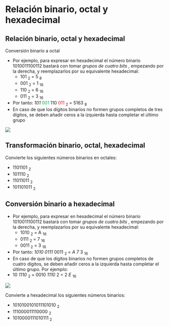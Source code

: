 # Relación binario, octal y hexadecimal

## Relación binario, octal y hexadecimal

Conversión binario a octal

* Por ejemplo, para expresar en hexadecimal el número binario 1010011100112 bastará con tomar  _grupos de cuatro bits_ , empezando por la derecha, y reemplazarlos por su equivalente hexadecimal:
  * 101  <sub>2</sub>  = 5  <sub>8</sub>
  * 001  <sub>2</sub>  = 1  <sub>16</sub>
  * 110  <sub>2</sub>  = 6  <sub>16</sub>
  * 011  <sub>2</sub>  = 3  <sub>16</sub>
* Por tanto:  _101_  <span style="color:#00B050"> 001 </span>  110  <span style="color:#FF0000"> 011 </span>  <sub>2</sub>  = 5163  <sub>8</sub>
* En caso de que los dígitos binarios no formen grupos completos de tres dígitos, se deben  añadir ceros  a la izquierda hasta completar el último grupo

![](img/34_Sistemas_de_numeracion_%28Binario_a_octal_y_hexadecimal%290.png)

## Transformación binario, octal, hexadecimal

Convierte los siguientes números binarios en octales:

- 1101101  <sub>2</sub>
- 101110  <sub>2</sub>
- 11011011  <sub>2</sub>
- 101101011  <sub>2</sub>

## Conversión binario a hexadecimal

* Por ejemplo, para expresar en hexadecimal el número binario 1010011100112 bastará con tomar  _grupos de cuatro bits_ , empezando por la derecha, y reemplazarlos por su equivalente hexadecimal:
  * 1010  <sub>2</sub>  = A  <sub>16</sub>
  * 0111  <sub>2</sub>  = 7  <sub>16</sub>
  * 0011  <sub>2</sub>  = 3  <sub>16</sub>
* Por tanto:  _1010_  _0111_  0011  <sub>2</sub>  =   _A_  _7_  3  <sub>16</sub>
* En caso de que los dígitos binarios no formen grupos completos de cuatro dígitos, se deben añadir ceros a la izquierda hasta completar el último grupo\. Por ejemplo:
* 10  _1110_  <sub>2</sub>  = 0010  _1110_  2   = 2  _E_  <sub>16</sub>

![](img/34_Sistemas_de_numeracion_%28Binario_a_octal_y_hexadecimal%291.png)

Convierte a hexadecimal los siguientes números binarios:

- 1010100101011101010  <sub>2</sub>
- 111000011110000  <sub>2</sub>
- 1010000111010111  <sub>2</sub>


